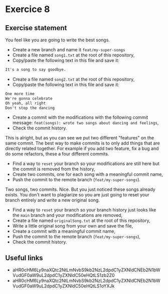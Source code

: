 # Exercice 8

## Exercise statement

You feel like you are going to write the best songs.

- Create a new branch and name it `feat/my-super-songs`
- Create a file named `song1.txt` at the root of this repository,
- Copy/paste the following text in this file and save it:

```txt
It's a song to say goodbye.
```

- Create a file named `song2.txt` at the root of this repository,
- Copy/paste the following text in this file and save it:

```txt
One more time
We're gonna celebrate
Oh yeah, all right
Don't stop the dancing
```

- Create a commit with the modifications with the following commit message: `feat(songs): wrote two songs about dancing and feelings`,
- Check the commit history.

This is alright, but as you can see we put two different "features" on the same commit. The best way to make commits is to only add things that are directly related together. For example if you add two feature, fix a bug and do some refactors, these a four different commits.

- Find a way to `reset` your branch so your modifications are still here but the commit is removed from the history,
- Create two commits, one for each song with a meaningful commit name,
- Push the commit to the remote branch (`feat/my-super-songs`).

Two songs, two commits. Nice.
But you just noticed these songs already exists.
You don't want to plagiarize so you are just going to reset your branch entirely and write a new original song.

- Find a way to `reset` your branch so your branch history just looks like the `main` branch and your modifications are removed,
- Create a file named `originalSong.txt` at the root of this repository,
- Write a little original song from your own and save the file,
- Create a commit with a meaningful commit name,
- Push the commit to the remote branch (`feat/my-super-songs`),
- Check the commit history.

## Useful links

- aHR0cHM6Ly9naXQtc2NtLmNvbS9kb2NzL2dpdC1yZXNldCNEb2N1bWVudGF0aW9uL2dpdC1yZXNldC50eHQtLS1zb2Z0
- aHR0cHM6Ly9naXQtc2NtLmNvbS9kb2NzL2dpdC1yZXNldCNEb2N1bWVudGF0aW9uL2dpdC1yZXNldC50eHQtLS1oYXJk
